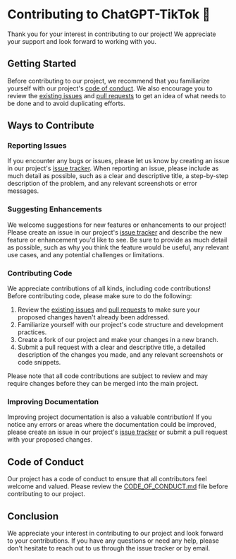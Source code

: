 # Contributing to ChatGPT-TikTok 🚀

Thank you for your interest in contributing to our project! We appreciate your support and look forward to working with you.

## Getting Started

Before contributing to our project, we recommend that you familiarize yourself with our project's [code of conduct](CODE_OF_CONDUCT.md). We also encourage you to review the [existing issues](https://github.com/MatteoFasulo/ChatGPT-TikTok/issues) and [pull requests](https://github.com/MatteoFasulo/ChatGPT-TikTok/pulls) to get an idea of what needs to be done and to avoid duplicating efforts.

## Ways to Contribute

### Reporting Issues

If you encounter any bugs or issues, please let us know by creating an issue in our project's [issue tracker](https://github.com/MatteoFasulo/ChatGPT-TikTok/issues). When reporting an issue, please include as much detail as possible, such as a clear and descriptive title, a step-by-step description of the problem, and any relevant screenshots or error messages.

### Suggesting Enhancements

We welcome suggestions for new features or enhancements to our project! Please create an issue in our project's [issue tracker](https://github.com/MatteoFasulo/ChatGPT-TikTok/issues) and describe the new feature or enhancement you'd like to see. Be sure to provide as much detail as possible, such as why you think the feature would be useful, any relevant use cases, and any potential challenges or limitations.

### Contributing Code

We appreciate contributions of all kinds, including code contributions! Before contributing code, please make sure to do the following:

1. Review the [existing issues](https://github.com/MatteoFasulo/ChatGPT-TikTok/issues) and [pull requests](https://github.com/MatteoFasulo/ChatGPT-TikTok/pulls) to make sure your proposed changes haven't already been addressed.
2. Familiarize yourself with our project's code structure and development practices.
3. Create a fork of our project and make your changes in a new branch.
4. Submit a pull request with a clear and descriptive title, a detailed description of the changes you made, and any relevant screenshots or code snippets.

Please note that all code contributions are subject to review and may require changes before they can be merged into the main project.

### Improving Documentation

Improving project documentation is also a valuable contribution! If you notice any errors or areas where the documentation could be improved, please create an issue in our project's [issue tracker](https://github.com/MatteoFasulo/ChatGPT-TikTok/issues) or submit a pull request with your proposed changes.

## Code of Conduct

Our project has a code of conduct to ensure that all contributors feel welcome and valued. Please review the [CODE_OF_CONDUCT.md](CODE_OF_CONDUCT.md) file before contributing to our project.

## Conclusion

We appreciate your interest in contributing to our project and look forward to your contributions. If you have any questions or need any help, please don't hesitate to reach out to us through the issue tracker or by email.